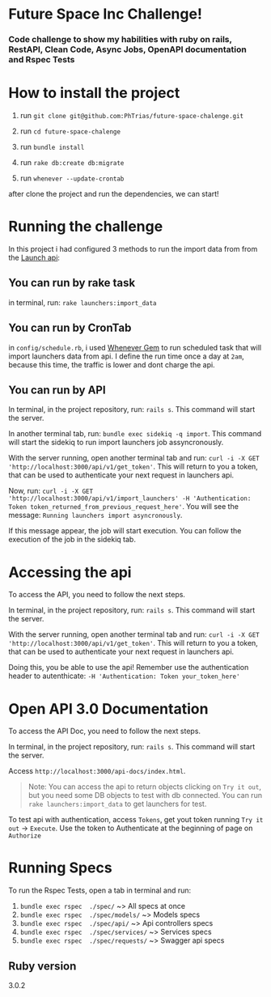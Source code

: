 # Future Space Inc Challenge!
### Code challenge to show my habilities with ruby on rails, RestAPI, Clean Code, Async Jobs, OpenAPI documentation and Rspec Tests

# How to install the project
1. run `git clone git@github.com:PhTrias/future-space-chalenge.git`

2. run `cd future-space-chalenge`

3. run `bundle install`

4. run `rake db:create db:migrate`

5. run `whenever --update-crontab`

after clone the project and run the dependencies, we can start!

# Running the challenge

In this project i had configured 3 methods to run the import data from from the [Launch api](https://ll.thespacedevs.com/2.0.0/launch/):
## You can run by rake task


in terminal, run: `rake launchers:import_data`

## You can run by CronTab


in `config/schedule.rb`, i used [Whenever Gem](https://github.com/javan/whenever) to run scheduled task that will import launchers data from api. I define the run time once a day at `2am`, because this time, the traffic is lower and dont charge the api.

## You can run by API


In terminal, in the project repository, run: `rails s`. This command will start the server.

In another terminal tab, run: `bundle exec sidekiq -q import`. This command will start the sidekiq to run import launchers job assyncronously.

With the server running, open another terminal tab and run: `curl -i -X GET 'http://localhost:3000/api/v1/get_token'`. This will return to you a token, that can be used to authenticate your next request in launchers api.

Now, run: `curl -i -X GET 'http://localhost:3000/api/v1/import_launchers' -H 'Authentication: Token token_returned_from_previous_request_here'`. You will see the message: `Running launchers import asyncronously`.

If this message appear, the job will start execution. You can follow the execution of the job in the sidekiq tab.

# Accessing the api

To access the API, you need to follow the next steps.

In terminal, in the project repository, run: `rails s`. This command will start the server.

With the server running, open another terminal tab and run: `curl -i -X GET 'http://localhost:3000/api/v1/get_token'`. This will return to you a token, that can be used to authenticate your next request in launchers api.

Doing this, you be able to use the api! Remember use the authentication header to autenthicate: `-H 'Authentication: Token your_token_here'`

# Open API 3.0 Documentation
To access the API Doc, you need to follow the next steps.

In terminal, in the project repository, run: `rails s`. This command will start the server.

Access `http://localhost:3000/api-docs/index.html`.

> Note: You can access the api to return objects clicking on `Try it out`, but you need some DB objects to test with db connected. You can run `rake launchers:import_data` to get launchers for test.

To test api with authentication, access `Tokens`, get yout token running `Try it out` -> `Execute`. Use the token to Authenticate at the beginning of page on `Authorize` 

# Running Specs

To run the Rspec Tests, open a tab in terminal and run:

1. `bundle exec rspec  ./spec/` ~> All specs at once
2. `bundle exec rspec  ./spec/models/` ~> Models specs
3. `bundle exec rspec  ./spec/api/` ~> Api controllers specs
4. `bundle exec rspec  ./spec/services/` ~> Services specs
5. `bundle exec rspec  ./spec/requests/` ~> Swagger api specs


## Ruby version
  3.0.2
